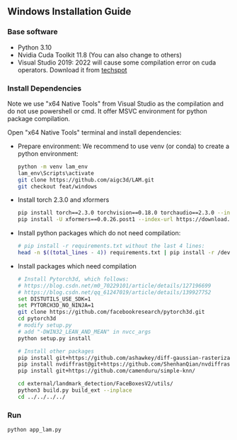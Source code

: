 


## Windows Installation Guide

### Base software

- Python 3.10
- Nvidia Cuda Toolkit 11.8 (You can also change to others)
- Visual Studio 2019: 2022 will cause some compilation error on cuda operators. Download it from [techspot](https://www.techspot.com/downloads/7241-visual-studio-2019.html)



### Install Dependencies

Note we use "x64 Native Tools" from Visual Studio as the compilation and do not use powershell or cmd. It offer MSVC environment for python package compilation.

Open "x64 Native Tools" terminal and install dependencies:

- Prepare environment:
    We recommend to use venv (or conda) to create a python environment:
    ```bash
    python -m venv lam_env
    lam_env\Scripts\activate
    git clone https://github.com/aigc3d/LAM.git
    git checkout feat/windows
    ```

- Install torch 2.3.0 and xformers
    ```bash
    pip install torch==2.3.0 torchvision==0.18.0 torchaudio==2.3.0 --index-url https://download.pytorch.org/whl/cu118
    pip install -U xformers==0.0.26.post1 --index-url https://download.pytorch.org/whl/cu118
    ```

- Install python packages which do not need compilation:
    ```bash
    # pip install -r requirements.txt without the last 4 lines:
    head -n $((total_lines - 4)) requirements.txt | pip install -r /dev/stdin
    ```

- Install packages which need compilation
    ```bash
    # Install Pytorch3d, which follows:
    # https://blog.csdn.net/m0_70229101/article/details/127196699
    # https://blog.csdn.net/qq_61247019/article/details/139927752
    set DISTUTILS_USE_SDK=1
    set PYTORCH3D_NO_NINJA=1
    git clone https://github.com/facebookresearch/pytorch3d.git
    cd pytorch3d
    # modify setup.py
    # add "-DWIN32_LEAN_AND_MEAN" in nvcc_args
    python setup.py install

    # Install other packages
    pip install git+https://github.com/ashawkey/diff-gaussian-rasterization/
    pip install nvdiffrast@git+https://github.com/ShenhanQian/nvdiffrast@backface-culling
    pip install git+https://github.com/camenduru/simple-knn/

    cd external/landmark_detection/FaceBoxesV2/utils/
    python3 build.py build_ext --inplace
    cd ../../../../
    ```


### Run

```bash
python app_lam.py
```